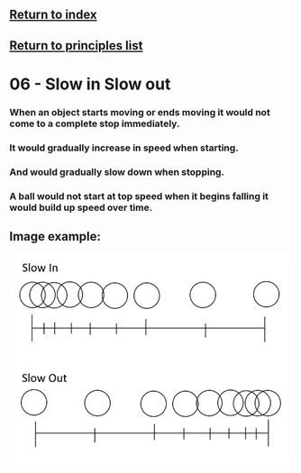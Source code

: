 ## <a href="../index">Return to index</a>

## <a href="principles">Return to principles list</a>


# 06 - Slow in Slow out

### When an object starts moving or ends moving it would not come to a complete stop immediately.
### It would gradually increase in speed when starting.
### And would gradually slow down when stopping.
### A ball would not start at top speed when it begins falling it would build up speed over time.

## Image example:
<img src="img/06.png" alt="">